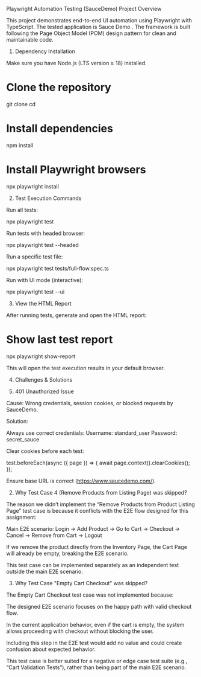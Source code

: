 Playwright Automation Testing (SauceDemo)
Project Overview

This project demonstrates end-to-end UI automation using Playwright
 with TypeScript.
The tested application is Sauce Demo
.
The framework is built following the Page Object Model (POM) design pattern for clean and maintainable code.

1. Dependency Installation

Make sure you have Node.js (LTS version ≥ 18)
 installed.

# Clone the repository
git clone <repo-url>
cd <repo-name>

# Install dependencies
npm install

# Install Playwright browsers
npx playwright install

2. Test Execution Commands

Run all tests:

npx playwright test


Run tests with headed browser:

npx playwright test --headed


Run a specific test file:

npx playwright test tests/full-flow.spec.ts


Run with UI mode (interactive):

npx playwright test --ui

3. View the HTML Report

After running tests, generate and open the HTML report:

# Show last test report
npx playwright show-report


This will open the test execution results in your default browser.

4. Challenges & Solutions

1. 401 Unauthorized Issue

Cause: Wrong credentials, session cookies, or blocked requests by SauceDemo.

Solution:

Always use correct credentials:
Username: standard_user
Password: secret_sauce

Clear cookies before each test:

test.beforeEach(async ({ page }) => {
  await page.context().clearCookies();
});


Ensure base URL is correct (https://www.saucedemo.com/).

2. Why Test Case 4 (Remove Products from Listing Page) was skipped?

The reason we didn’t implement the “Remove Products from Product Listing Page” test case is because it conflicts with the E2E flow designed for this assignment:

Main E2E scenario:
Login → Add Product → Go to Cart → Checkout → Cancel → Remove from Cart → Logout

If we remove the product directly from the Inventory Page, the Cart Page will already be empty, breaking the E2E scenario.

This test case can be implemented separately as an independent test outside the main E2E scenario.

3. Why Test Case "Empty Cart Checkout" was skipped?

The Empty Cart Checkout test case was not implemented because:

The designed E2E scenario focuses on the happy path with valid checkout flow.

In the current application behavior, even if the cart is empty, the system allows proceeding with checkout without blocking the user.

Including this step in the E2E test would add no value and could create confusion about expected behavior.

This test case is better suited for a negative or edge case test suite (e.g., “Cart Validation Tests”), rather than being part of the main E2E scenario.
